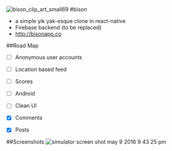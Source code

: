 
![bison_clip_art_small69](https://cloud.githubusercontent.com/assets/955730/14974940/63a959b4-10b0-11e6-8f04-f55e72df46e2.png)
#bison
* a simple yik yak-esque clone in react-native
* Firebase backend (to be replaced)
* http://bisonapp.co


##Road Map

  -	[ ] Anonymous user accounts
  -	[ ] Location based feed
  -	[ ] Scores
  - [ ] Android
  - [ ] Clean UI
  -	[x] Comments
  -	[x] Posts


##Screenshots
![simulator screen shot may 9 2016 9 43 25 pm](https://cloud.githubusercontent.com/assets/955730/15135769/1e928d9e-162f-11e6-93c6-abc1ac06117f.png)
